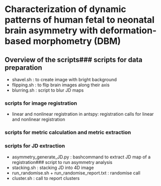 # Characterization of dynamic patterns of human fetal to neonatal brain asymmetry with deformation-based morphometry (DBM)

## Overview of the scripts### scripts for data preparation
* shavel.sh : to create image with bright background
* flipping.sh : to flip brain images along their axis
* blurring.sh : script to blur JD maps

### scripts for image registration
* linear and nonlinear registration in antspy: registration calls for linear and nonlinear registration

### scripts for metric calculation and metric extraction

### scripts for JD extraction
* asymmetry_generate_JD.py : bashcommand to extract JD map of a registration### script to run asymmetry analysis
* stacking.sh : stacking JD into 4D image
* run_randomise.sh + run_randomise_report.txt : randomise call
* cluster.sh : call to report clusters


